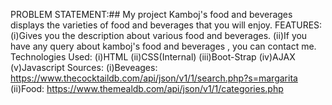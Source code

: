 
PROBLEM STATEMENT:## My project Kamboj's food and beverages displays the varieties of food and beverages that you will enjoy.
FEATURES: 
(i)Gives you the description about various food and beverages. 
(ii)If you have any query about kamboj's food and beverages , you can contact me. 
Technologies Used: (i)HTML (ii)CSS(Internal) (iii)Boot-Strap (iv)AJAX (v)Javascript Sources: (i)Beveages: https://www.thecocktaildb.com/api/json/v1/1/search.php?s=margarita (ii)Food: https://www.themealdb.com/api/json/v1/1/categories.php
